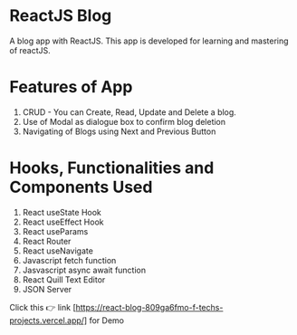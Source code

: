 # ReactJS Blog
A blog app with ReactJS.
This app is developed for learning and mastering of reactJS.

# Features of App
1. CRUD - You can Create, Read, Update and Delete a blog.
2. Use of Modal as dialogue box to confirm blog deletion
3. Navigating of Blogs using Next and Previous Button

# Hooks, Functionalities and Components Used
1. React useState Hook
2. React useEffect Hook
3. React useParams
4. React Router
5. React useNavigate
6. Javascript fetch function
7. Jasvascript async await function
8. React Quill Text Editor
9. JSON Server

Click this 👉 link [https://react-blog-809ga6fmo-f-techs-projects.vercel.app/] for Demo

